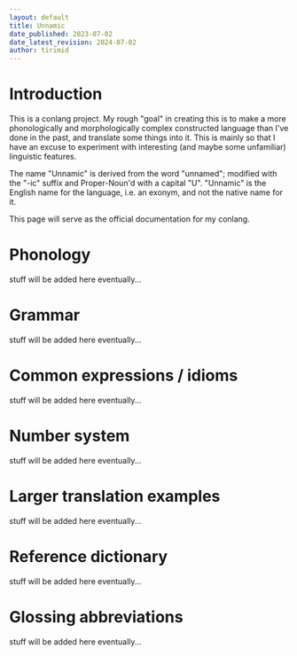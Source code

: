 ```yaml
---
layout: default
title: Unnamic
date_published: 2023-07-02
date_latest_revision: 2024-07-02
author: tirimid
---
```


# Introduction

This is a conlang project. My rough "goal" in creating this is to make a more
phonologically and morphologically complex constructed language than I've done
in the past, and translate some things into it. This is mainly so that I have an
excuse to experiment with interesting (and maybe some unfamiliar) linguistic
features.

The name "Unnamic" is derived from the word "unnamed"; modified with the "-ic"
suffix and Proper-Noun'd with a capital "U". "Unnamic" is the English name for
the language, i.e. an exonym, and not the native name for it.

This page will serve as the official documentation for my conlang.

# Phonology

stuff will be added here eventually...

# Grammar

stuff will be added here eventually...

# Common expressions / idioms

stuff will be added here eventually...

# Number system

stuff will be added here eventually...

# Larger translation examples

stuff will be added here eventually...

# Reference dictionary

stuff will be added here eventually...

# Glossing abbreviations

stuff will be added here eventually...
